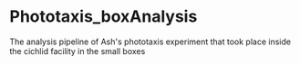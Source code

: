 # Phototaxis_boxAnalysis
The analysis pipeline of Ash's phototaxis experiment that took place inside the cichlid facility in the small boxes
